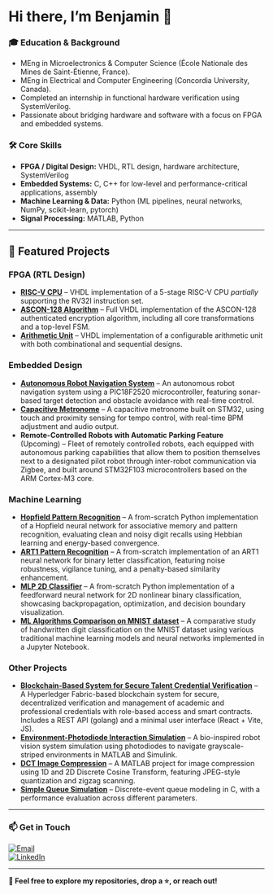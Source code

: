 # Hi there, I’m Benjamin 👋

### 🎓 Education & Background
- MEng in Microelectronics & Computer Science (École Nationale des Mines de Saint-Étienne, France).
- MEng in Electrical and Computer Engineering (Concordia University, Canada).
- Completed an internship in functional hardware verification using SystemVerilog.
- Passionate about bridging hardware and software with a focus on FPGA and embedded systems.

### 🛠️ Core Skills
- **FPGA / Digital Design:** VHDL, RTL design, hardware architecture, SystemVerilog  
- **Embedded Systems:** C, C++ for low-level and performance-critical applications, assembly  
- **Machine Learning & Data:** Python (ML pipelines, neural networks, NumPy, scikit-learn, pytorch)  
- **Signal Processing:** MATLAB, Python  

---

## 🚀 Featured Projects

### **FPGA (RTL Design)**
- **[RISC-V CPU](https://github.com/benjaminvauchel/riscv-rv32i)** – VHDL implementation of a 5-stage RISC-V CPU *partially* supporting the RV32I instruction set.
- **[ASCON-128 Algorithm](https://github.com/benjaminvauchel/ascon128-vhdl)** – Full VHDL implementation of the ASCON-128 authenticated encryption algorithm, including all core transformations and a top-level FSM.  
- **[Arithmetic Unit](https://github.com/benjaminvauchel/arithmetic-unit)** – VHDL implementation of a configurable arithmetic unit with both combinational and sequential designs.  

### **Embedded Design**
- **[Autonomous Robot Navigation System](https://github.com/benjaminvauchel/pic18-robot-caniche-sonar)** – An autonomous robot navigation system using a PIC18F2520 microcontroller, featuring sonar-based target detection and obstacle avoidance with real-time control.  
- **[Capacitive Metronome](https://github.com/benjaminvauchel/capacitive-metronome)** – A capacitive metronome built on STM32, using touch and proximity sensing for tempo control, with real-time BPM adjustment and audio output.  
- **Remote-Controlled Robots with Automatic Parking Feature** (Upcoming) – Fleet of remotely controlled robots, each equipped with autonomous parking capabilities that allow them to position themselves next to a designated pilot robot through inter-robot communication via Zigbee, and built around STM32F103 microcontrollers based on the ARM Cortex-M3 core.  

### **Machine Learning**
- **[Hopfield Pattern Recognition](https://github.com/benjaminvauchel/hopfield-pattern-recognition)** – A from-scratch Python implementation of a Hopfield neural network for associative memory and pattern recognition, evaluating clean and noisy digit recalls using Hebbian learning and energy-based convergence.  
- **[ART1 Pattern Recognition](https://github.com/benjaminvauchel/art-pattern-recognition)** – A from-scratch implementation of an ART1 neural network for binary letter classification, featuring noise robustness, vigilance tuning, and a penalty-based similarity enhancement.  
- **[MLP 2D Classifier](https://github.com/benjaminvauchel/mlp-2d-classifier)** – A from-scratch Python implementation of a feedforward neural network for 2D nonlinear binary classification, showcasing backpropagation, optimization, and decision boundary visualization.  
- **[ML Algorithms Comparison on MNIST dataset](https://github.com/benjaminvauchel/ml-algorithms-comparison-mnist)** – A comparative study of handwritten digit classification on the MNIST dataset using various traditional machine learning models and neural networks implemented in a Jupyter Notebook.  

### **Other Projects**
- **[Blockchain-Based System for Secure Talent Credential Verification](https://github.com/benjaminvauchel/hyperledger-fabric)** – A Hyperledger Fabric-based blockchain system for secure, decentralized verification and management of academic and professional credentials with role-based access and smart contracts. Includes a REST API (golang) and a minimal user interface (React + Vite, JS).  
- **[Environment-Photodiode Interaction Simulation](https://github.com/benjaminvauchel/env-photodiode-interaction)** – A bio-inspired robot vision system simulation using photodiodes to navigate grayscale-striped environments in MATLAB and Simulink.  
- **[DCT Image Compression](https://github.com/benjaminvauchel/dct-image-compression)** – A MATLAB project for image compression using 1D and 2D Discrete Cosine Transform, featuring JPEG-style quantization and zigzag scanning.  
- **[Simple Queue Simulation](https://github.com/benjaminvauchel/queue-simulation)** – Discrete-event queue modeling in C, with a performance evaluation across different parameters.  

---

### 📫 Get in Touch
[![Email](https://img.shields.io/badge/Email-benjamin.vauchel.51@gmail.com-D14836?style=flat&logo=gmail&logoColor=white)](mailto:benjamin.vauchel.51@gmail.com)  
[![LinkedIn](https://custom-icon-badges.demolab.com/badge/LinkedIn-0A66C2?logo=linkedin-white&logoColor=fff)](https://www.linkedin.com/in/benjamin-vauchel/)  

---

**🔗 Feel free to explore my repositories, drop a ⭐️, or reach out!**
